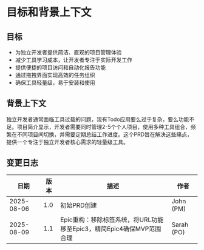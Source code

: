 # 目标和背景上下文

## 目标
- 为独立开发者提供简洁、直观的项目管理体验
- 减少工具学习成本，让开发者专注于实际开发工作
- 提供便捷的项目访问和自动化报告功能
- 通过拖拽界面实现高效的任务组织
- 确保工具轻量级，易于安装和使用

## 背景上下文
独立开发者通常面临工具过载的问题，现有Todo应用要么过于复杂，要么功能不足。项目简介显示，开发者需要同时管理2-5个个人项目，使用多种工具组合，频繁在不同项目间切换，并需要定期总结工作进度。这个PRD旨在解决这些痛点，提供一个专注于独立开发者核心需求的轻量级工具。

## 变更日志
| 日期 | 版本 | 描述 | 作者 |
|------|------|------|------|
| 2025-08-06 | 1.0 | 初始PRD创建 | John (PM) |
| 2025-08-09 | 1.1 | Epic重构：移除标签系统，将URL功能移至Epic3，精简Epic4确保MVP范围合理 | Sarah (PO) |
